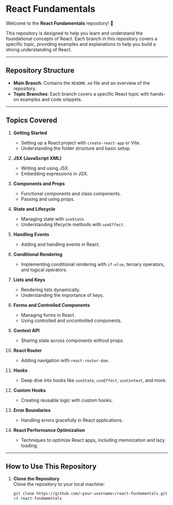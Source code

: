 # React Fundamentals

Welcome to the **React Fundamentals** repository! 🚀

This repository is designed to help you learn and understand the foundational concepts of React. Each branch in this repository covers a specific topic, providing examples and explanations to help you build a strong understanding of React.

---

## Repository Structure

- **Main Branch**: Contains the `README.md` file and an overview of the repository.
- **Topic Branches**: Each branch covers a specific React topic with hands-on examples and code snippets.

---

## Topics Covered

1. **Getting Started**  
   - Setting up a React project with `create-react-app` or Vite.
   - Understanding the folder structure and basic setup.

2. **JSX (JavaScript XML)**  
   - Writing and using JSX.
   - Embedding expressions in JSX.

3. **Components and Props**  
   - Functional components and class components.
   - Passing and using props.

4. **State and Lifecycle**  
   - Managing state with `useState`.
   - Understanding lifecycle methods with `useEffect`.

5. **Handling Events**  
   - Adding and handling events in React.

6. **Conditional Rendering**  
   - Implementing conditional rendering with `if-else`, ternary operators, and logical operators.

7. **Lists and Keys**  
   - Rendering lists dynamically.
   - Understanding the importance of keys.

8. **Forms and Controlled Components**  
   - Managing forms in React.
   - Using controlled and uncontrolled components.

9. **Context API**  
   - Sharing state across components without props.

10. **React Router**  
    - Adding navigation with `react-router-dom`.

11. **Hooks**  
    - Deep dive into hooks like `useState`, `useEffect`, `useContext`, and more.

12. **Custom Hooks**  
    - Creating reusable logic with custom hooks.

13. **Error Boundaries**  
    - Handling errors gracefully in React applications.

14. **React Performance Optimization**  
    - Techniques to optimize React apps, including memoization and lazy loading.

---

## How to Use This Repository

1. **Clone the Repository**  
   Clone the repository to your local machine:

   ```bash
   git clone https://github.com/<your-username>/react-fundamentals.git
   cd react-fundamentals
